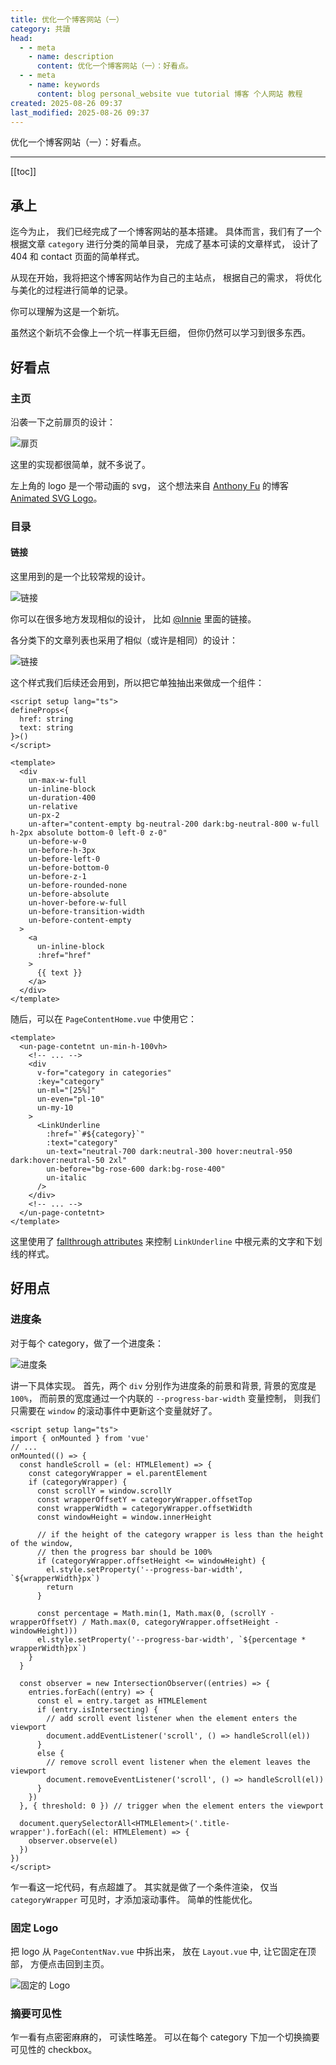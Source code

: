 ```yaml
---
title: 优化一个博客网站（一）
category: 共讀
head:
  - - meta
    - name: description
      content: 优化一个博客网站（一）：好看点。
  - - meta
    - name: keywords
      content: blog personal_website vue tutorial 博客 个人网站 教程
created: 2025-08-26 09:37
last_modified: 2025-08-26 09:37
---
```


优化一个博客网站（一）：好看点。

---

[[toc]]

<script setup lang="ts">
import SvgFroqLogo from '@theme/components/SvgFroqLogo.vue'
</script>

## 承上

迄今为止，
我们已经完成了一个博客网站的基本搭建。
具体而言，我们有了一个根据文章 `category` 进行分类的简单目录，
完成了基本可读的文章样式，
设计了 404 和 contact 页面的简单样式。

从现在开始，我将把这个博客网站作为自己的主站点，
根据自己的需求，
将优化与美化的过程进行简单的记录。

你可以理解为这是一个新坑。

虽然这个新坑不会像上一个坑一样事无巨细，
但你仍然可以学习到很多东西。

## 好看点

### 主页

沿袭一下之前扉页的设计：

![扉页](optimize_the_blog_site_1_assets/ATTCH_20250827144925.png)

这里的实现都很简单，就不多说了。

左上角的 logo 是一个带动画的 svg，
这个想法来自 [Anthony Fu](https://antfu.me/) 的博客
[Animated SVG Logo](https://antfu.me/posts/animated-svg-logo)。

<SvgFroqLogo :animated="true" un-w-full un-h-50 un-m-2/>

### 目录

#### 链接

这里用到的是一个比较常规的设计。

![链接](optimize_the_blog_site_1_assets/ATTCH_20250902013559.gif)

你可以在很多地方发现相似的设计，
比如 [@Innie](https://innei.in/) 里面的链接。

各分类下的文章列表也采用了相似（或许是相同）的设计：

![链接](optimize_the_blog_site_1_assets/ATTCH_20250902044723.png)

这个样式我们后续还会用到，所以把它单独抽出来做成一个组件：

```vue
<script setup lang="ts">
defineProps<{
  href: string
  text: string
}>()
</script>

<template>
  <div
    un-max-w-full
    un-inline-block
    un-duration-400
    un-relative
    un-px-2
    un-after="content-empty bg-neutral-200 dark:bg-neutral-800 w-full h-2px absolute bottom-0 left-0 z-0"
    un-before-w-0
    un-before-h-3px
    un-before-left-0
    un-before-bottom-0
    un-before-z-1
    un-before-rounded-none
    un-before-absolute
    un-hover-before-w-full
    un-before-transition-width
    un-before-content-empty
  >
    <a
      un-inline-block
      :href="href"
    >
      {{ text }}
    </a>
  </div>
</template>
```

随后，可以在 `PageContentHome.vue` 中使用它：

```vue {14-16}
<template>
  <un-page-contetnt un-min-h-100vh>
    <!-- ... -->
    <div
      v-for="category in categories"
      :key="category"
      un-ml="[25%]"
      un-even="pl-10"
      un-my-10
    >
      <LinkUnderline
        :href="`#${category}`"
        :text="category"
        un-text="neutral-700 dark:neutral-300 hover:neutral-950 dark:hover:neutral-50 2xl"
        un-before="bg-rose-600 dark:bg-rose-400"
        un-italic
      />
    </div>
    <!-- ... -->
  </un-page-contetnt>
</template>
```

这里使用了
[fallthrough attributes](https://vuejs.org/guide/components/attrs.html)
来控制 `LinkUnderline` 中根元素的文字和下划线的样式。

## 好用点

### 进度条

对于每个 category，做了一个进度条：

![进度条](optimize_the_blog_site_1_assets/ATTCH_1756781086629.gif)

讲一下具体实现。
首先，两个 `div` 分别作为进度条的前景和背景,
背景的宽度是 `100%`，
而前景的宽度通过一个内联的 `--progress-bar-width` 变量控制，
则我们只需要在 `window` 的滚动事件中更新这个变量就好了。

```vue
<script setup lang="ts">
import { onMounted } from 'vue'
// ...
onMounted(() => {
  const handleScroll = (el: HTMLElement) => {
    const categoryWrapper = el.parentElement
    if (categoryWrapper) {
      const scrollY = window.scrollY
      const wrapperOffsetY = categoryWrapper.offsetTop
      const wrapperWidth = categoryWrapper.offsetWidth
      const windowHeight = window.innerHeight

      // if the height of the category wrapper is less than the height of the window,
      // then the progress bar should be 100%
      if (categoryWrapper.offsetHeight <= windowHeight) {
        el.style.setProperty('--progress-bar-width', `${wrapperWidth}px`)
        return
      }

      const percentage = Math.min(1, Math.max(0, (scrollY - wrapperOffsetY) / Math.max(0, categoryWrapper.offsetHeight - windowHeight)))
      el.style.setProperty('--progress-bar-width', `${percentage * wrapperWidth}px`)
    }
  }

  const observer = new IntersectionObserver((entries) => {
    entries.forEach((entry) => {
      const el = entry.target as HTMLElement
      if (entry.isIntersecting) {
        // add scroll event listener when the element enters the viewport
        document.addEventListener('scroll', () => handleScroll(el))
      }
      else {
        // remove scroll event listener when the element leaves the viewport
        document.removeEventListener('scroll', () => handleScroll(el))
      }
    })
  }, { threshold: 0 }) // trigger when the element enters the viewport

  document.querySelectorAll<HTMLElement>('.title-wrapper').forEach((el: HTMLElement) => {
    observer.observe(el)
  })
})
</script>
```

乍一看这一坨代码，有点超雄了。
其实就是做了一个条件渲染，
仅当 `categoryWrapper` 可见时，才添加滚动事件。
简单的性能优化。

### 固定 Logo

把 logo 从 `PageContentNav.vue` 中拆出来，
放在 `Layout.vue` 中,
让它固定在顶部，
方便点击回到主页。

![固定的 Logo](optimize_the_blog_site_1_assets/ATTCH_1756791021217.gif)

### 摘要可见性

乍一看有点密密麻麻的，
可读性略差。
可以在每个 category 下加一个切换摘要可见性的 checkbox。
